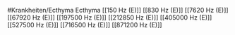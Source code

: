 #Krankheiten/Ecthyma
Ecthyma
[[150 Hz (E)]]
[[830 Hz (E)]]
[[7620 Hz (E)]]
[[67920 Hz (E)]]
[[197500 Hz (E)]]
[[212850 Hz (E)]]
[[405000 Hz (E)]]
[[527500 Hz (E)]]
[[716500 Hz (E)]]
[[871200 Hz (E)]]